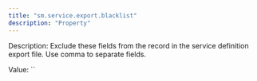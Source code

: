 ```yaml
---
title: "sm.service.export.blacklist"
description: "Property"
---
```


Description: Exclude these fields from the record in the service definition export file. Use comma to separate fields.

Value: ``